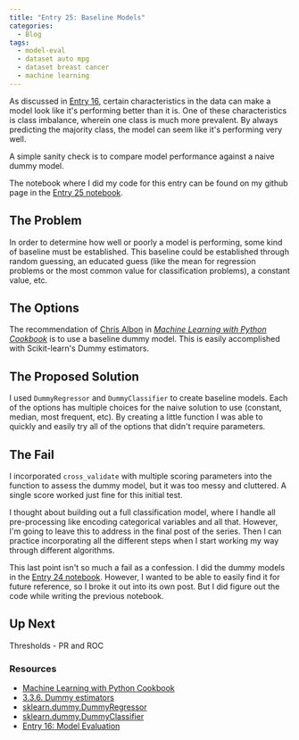 ```yaml
---
title: "Entry 25: Baseline Models"
categories:
  - Blog
tags:
  - model-eval
  - dataset auto mpg
  - dataset breast cancer
  - machine learning
---
```


As discussed in [Entry 16](https://julielinx.github.io/blog/16_model_eval_and_mathjax/), certain characteristics in the data can make a model look like it's performing better than it is. One of these characteristics is class imbalance, wherein one class is much more prevalent. By always predicting the majority class, the model can seem like it's performing very well.

A simple sanity check is to compare model performance against a naive dummy model.

The notebook where I did my code for this entry can be found on my github page in the [Entry 25 notebook](https://github.com/julielinx/datascience_diaries/blob/master/02_model_eval/25_nb_baseline_compare.ipynb).

## The Problem

In order to determine how well or poorly a model is performing, some kind of baseline must be established. This baseline could be established through random guessing, an educated guess (like the mean  for regression problems or the most common value for classification problems), a constant value, etc.

## The Options

The recommendation of [Chris Albon](https://chrisalbon.com/) in *[Machine Learning with Python Cookbook](https://www.amazon.com/Machine-Learning-Python-Cookbook-Preprocessing/dp/1491989386)* is to use a baseline dummy model. This is easily accomplished with Scikit-learn's Dummy estimators.

## The Proposed Solution

I used `DummyRegressor` and `DummyClassifier` to create baseline models. Each of the options has multiple choices for the naive solution to use (constant, median, most frequent, etc). By creating a little function I was able to quickly and easily try all of the options that didn't require parameters.

## The Fail

I incorporated `cross_validate` with multiple scoring parameters into the function to assess the dummy model, but it was too messy and cluttered. A single score worked just fine for this initial test.

I thought about building out a full classification model, where I handle all pre-processing like encoding categorical variables and all that. However, I'm going to leave this to address in the final post of the series. Then I can practice incorporating all the different steps when I start working my way through different algorithms.

This last point isn't so much a fail as a confession. I did the dummy models in the [Entry 24 notebook](https://github.com/julielinx/datascience_diaries/blob/master/02_model_eval/24_nb_class_score_implement.ipynb). However, I wanted to be able to easily find it for future reference, so I broke it out into its own post. But I did figure out the code while writing the previous notebook.

## Up Next

Thresholds - PR and ROC

### Resources

- [Machine Learning with Python Cookbook](https://www.amazon.com/Machine-Learning-Python-Cookbook-Preprocessing/dp/1491989386)
- [3.3.6. Dummy estimators](https://scikit-learn.org/stable/modules/model_evaluation.html#dummy-estimators)
- [sklearn.dummy.DummyRegressor](https://scikit-learn.org/stable/modules/generated/sklearn.dummy.DummyRegressor.html)
- [sklearn.dummy.DummyClassifier](https://scikit-learn.org/stable/modules/generated/sklearn.dummy.DummyClassifier.html?highlight=dummyclassifier#sklearn.dummy.DummyClassifier)
- [Entry 16: Model Evaluation](https://julielinx.github.io/blog/16_model_eval_and_mathjax/)